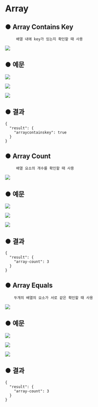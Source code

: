 # Array

## ● Array Contains Key

         배열 내에 key가 있는지 확인할 때 사용

![](../../.gitbook/assets/image%20%28129%29.png)

## ● 예문

![](../../.gitbook/assets/image%20%28355%29.png)

![](../../.gitbook/assets/image%20%28350%29.png)

![](../../.gitbook/assets/image%20%28358%29.png)

## ● 결과

```text
{
  "result": {
    "arraycontainskey": true
  }
}
```

## ● Array Count

         배열 요소의 개수를 확인할 때 사용

![](../../.gitbook/assets/image%20%28121%29.png)

## ● 예문

![](../../.gitbook/assets/image%20%28349%29.png)

![](../../.gitbook/assets/image%20%28321%29.png)

![](../../.gitbook/assets/image%20%28352%29.png)

## ● 결과

```text
{
  "result": {
    "array-count": 3
  }
}
```

## ● Array Equals

        두개의 배열의 요소가 서로 같은 확인할 때 사용

![](../../.gitbook/assets/image%20%28135%29.png)

## ● 예문

![](../../.gitbook/assets/image%20%28335%29.png)

![](../../.gitbook/assets/image%20%28346%29.png)

![](../../.gitbook/assets/image%20%28326%29.png)

## ● 결과

```text
{
  "result": {
    "array-count": 3
  }
}
```

